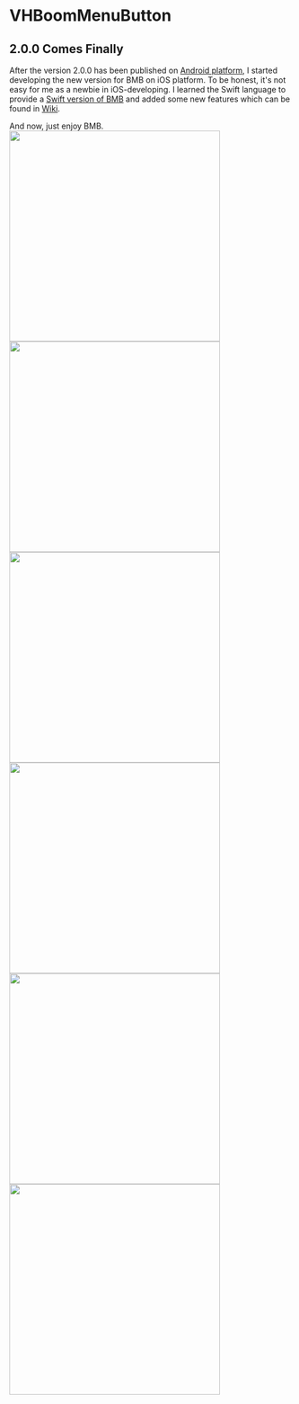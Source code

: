 # VHBoomMenuButton

## 2.0.0 Comes Finally
After the version 2.0.0 has been published on [Android platform](https://github.com/Nightonke/BoomMenu), I started developing the new version for BMB on iOS platform. To be honest, it's not easy for me as a newbie in iOS-developing. I learned the Swift language to provide a [Swift version of BMB](https://github.com/Nightonke/VHBoomMenuButton/tree/master/VHBoomMenuButtonSwift) and added some new features which can be found in [Wiki](https://github.com/Nightonke/VHBoomMenuButton/wiki).

And now, just enjoy BMB.  
<img src="https://github.com/Nightonke/BoomMenuButton-Images/blob/master/iOS/TextInsideCircleButton.gif" width="375"/>
<img src="https://github.com/Nightonke/BoomMenuButton-Images/blob/master/iOS/SquareAndPieceCornerRadius.gif" width="375"/>
<img src="https://github.com/Nightonke/BoomMenuButton-Images/blob/master/iOS/BlurBackgroundAndTip.gif" width="375"/>
<img src="https://github.com/Nightonke/BoomMenuButton-Images/blob/master/iOS/NavigationBar.gif" width="375"/>
<img src="https://github.com/Nightonke/BoomMenuButton-Images/blob/master/iOS/TableView.gif" width="375"/>
<img src="https://github.com/Nightonke/BoomMenuButton-Images/blob/master/iOS/Share.gif" width="375"/>
